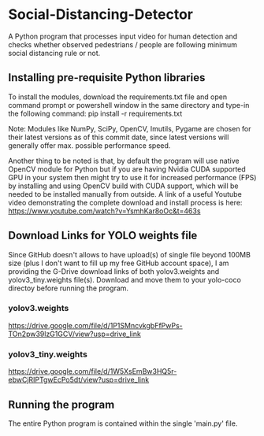 # Social-Distancing-Detector
A Python program that processes input video for human detection and checks whether observed pedestrians / people are following minimum social distancing rule or not.  
## Installing pre-requisite Python libraries
To install the modules, download the requirements.txt file and open command prompt or powershell window in the same directory and type-in the following command:
pip install -r requirements.txt

Note: Modules like NumPy, SciPy, OpenCV, Imutils, Pygame are chosen for their latest versions as of this commit date, since latest versions will generally offer max. possible performance speed.

Another thing to be noted is that, by default the program will use native OpenCV module for Python but if you are having Nvidia CUDA supported GPU in your system then might try to use it for increased performance (FPS) by installing and using OpenCV build with CUDA support, which will be needed to be installed manually from outside.
A link of a useful Youtube video demonstrating the complete download and install process is here:
https://www.youtube.com/watch?v=YsmhKar8oOc&t=463s

## Download Links for YOLO weights file
Since GitHub doesn't allows to have upload(s) of single file beyond 100MB size (plus I don't want to fill up my free GitHub account space), I am providing the G-Drive download links of both yolov3.weights and yolov3_tiny.weights file(s). Download and move them to your yolo-coco directoy before running the program.  

### yolov3.weights
https://drive.google.com/file/d/1P1SMncvkgbFfPwPs-TOn2pw39lzG1GCV/view?usp=drive_link
### yolov3_tiny.weights
https://drive.google.com/file/d/1W5XsEmBw3HQ5r-ebwCjRIPTgwEcPo5dt/view?usp=drive_link

## Running the program
The entire Python program is contained within the single 'main.py' file.

